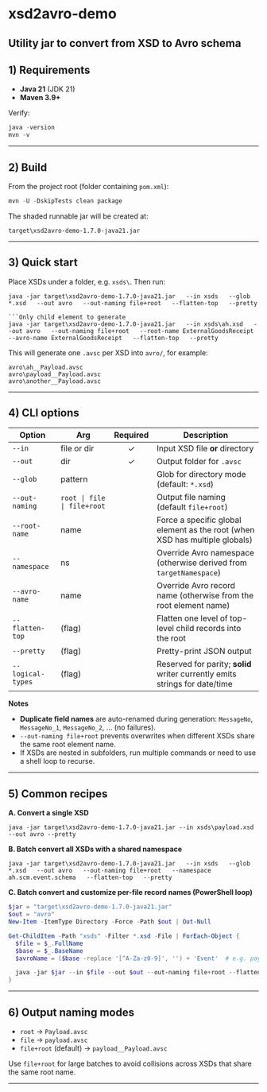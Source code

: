 # xsd2avro-demo
Utility jar to convert from XSD to Avro schema
---

## 1) Requirements

- **Java 21** (JDK 21)
- **Maven 3.9+**

Verify:
```powershell
java -version
mvn -v
```

---

## 2) Build

From the project root (folder containing `pom.xml`):

```powershell
mvn -U -DskipTests clean package
```

The shaded runnable jar will be created at:
```
target\xsd2avro-demo-1.7.0-java21.jar
```

---

## 3) Quick start

Place XSDs under a folder, e.g. `xsds\`. Then run:

```
java -jar target\xsd2avro-demo-1.7.0-java21.jar   --in xsds   --glob *.xsd   --out avro   --out-naming file+root   --flatten-top   --pretty

```Only child element to generate 
java -jar target\xsd2avro-demo-1.7.0-java21.jar   --in xsds\ah.xsd   --out avro   --out-naming file+root   --root-name ExternalGoodsReceipt   --avro-name ExternalGoodsReceipt   --flatten-top   --pretty
```


This will generate one `.avsc` per XSD into `avro/`, for example:
```
avro\ah__Payload.avsc
avro\payload__Payload.avsc
avro\another__Payload.avsc
```

---

## 4) CLI options

| Option | Arg | Required | Description |
|---|---|:---:|---|
| `--in` | file or dir | ✓ | Input XSD file **or** directory |
| `--out` | dir | ✓ | Output folder for `.avsc` |
| `--glob` | pattern |  | Glob for directory mode (default: `*.xsd`) |
| `--out-naming` | `root \| file \| file+root` |  | Output file naming (default `file+root`) |
| `--root-name` | name |  | Force a specific global element as the root (when XSD has multiple globals) |
| `--namespace` | ns |  | Override Avro namespace (otherwise derived from `targetNamespace`) |
| `--avro-name` | name |  | Override Avro record name (otherwise from the root element name) |
| `--flatten-top` | (flag) |  | Flatten one level of top-level child records into the root |
| `--pretty` | (flag) |  | Pretty-print JSON output |
| `--logical-types` | (flag) |  | Reserved for parity; **solid** writer currently emits strings for date/time |

**Notes**

- **Duplicate field names** are auto-renamed during generation: `MessageNo`, `MessageNo_1`, `MessageNo_2`, … (no failures).
- `--out-naming file+root` prevents overwrites when different XSDs share the same root element name.
- If XSDs are nested in subfolders, run multiple commands or need to use a shell loop to recurse.

---

## 5) Common recipes

**A. Convert a single XSD**
```
java -jar target\xsd2avro-demo-1.7.0-java21.jar --in xsds\payload.xsd --out avro --pretty
```

**B. Batch convert all XSDs with a shared namespace**
```
java -jar target\xsd2avro-demo-1.7.0-java21.jar   --in xsds   --glob *.xsd   --out avro   --out-naming file+root   --namespace ah.scm.event.schema   --flatten-top   --pretty
```

**C. Batch convert and customize per-file record names (PowerShell loop)**
```powershell
$jar = "target\xsd2avro-demo-1.7.0-java21.jar"
$out = "avro"
New-Item -ItemType Directory -Force -Path $out | Out-Null

Get-ChildItem -Path "xsds" -Filter *.xsd -File | ForEach-Object {
  $file = $_.FullName
  $base = $_.BaseName
  $avroName = ($base -replace '[^A-Za-z0-9]', '') + 'Event'  # e.g. payload.xsd -> payloadEvent

  java -jar $jar --in $file --out $out --out-naming file+root --flatten-top --pretty --avro-name $avroName
}
```

---
## 6) Output naming modes

- `root` → `Payload.avsc`
- `file` → `payload.avsc`
- `file+root` (default) → `payload__Payload.avsc`

Use `file+root` for large batches to avoid collisions across XSDs that share the same root name.

---
